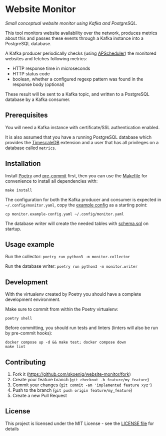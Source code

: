 # Website Monitor

_Small conceptual website monitor using Kafka and PostgreSQL._

This tool monitors website availability over the network, produces metrics about this and passes these events through a Kafka instance into a PostgreSQL database.

A Kafka producer periodically checks (using [APScheduler](https://apscheduler.readthedocs.io/en/stable/)) the monitored websites and fetches following metrics:
- HTTP response time in microseconds
- HTTP status code
- boolean, whether a configured regexp pattern was found in the response body (optional)

These result will be sent to a Kafka topic, and written to a PostgreSQL database by a Kafka consumer.

## Prerequisites
You will need a Kafka instance with certificate/SSL authentication enabled.

It is also assumed that you have a running PostgreSQL database which provides the [TimescaleDB](https://www.timescale.com/) extension and a user that has all privileges on a database called `metrics`.

## Installation
Install [Poetry](https://python-poetry.org/) and [pre-commit](https://pre-commit.com/) first, then you can use the [Makefile](Makefile) for convenience to install all dependencies with:

    make install

The configuration for both the Kafka producer and consumer is expected in `~/.config/monitor.yaml`, copy the [example config](monitor.example-config.yaml) as a starting point:

    cp monitor.example-config.yaml ~/.config/monitor.yaml

The database writer will create the needed tables with [schema.sql](schema.sql) on startup.

## Usage example

Run the collector: `poetry run python3 -m monitor.collector`

Run the database writer: `poetry run python3 -m monitor.writer`

## Development

With the virtualenv created by Poetry you should have a complete development environment.

Make sure to commit from within the Poetry virtualenv:

    poetry shell

Before committing, you should run tests and linters (linters will also be run by pre-commit hooks):

    docker compose up -d && make test; docker compose down
    make lint

## Contributing

1. Fork it (<https://github.com/skoenig/website-monitor/fork>)
2. Create your feature branch (`git checkout -b feature/my_feature`)
3. Commit your changes (`git commit -am 'implemented feature xyz'`)
4. Push to the branch (`git push origin feature/my_feature`)
5. Create a new Pull Request

## License

This project is licensed under the MIT License - see the [LICENSE file](LICENSE) for details
